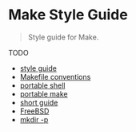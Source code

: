 # Make Style Guide

> Style guide for Make.


TODO

* [style guide](http://clarkgrubb.com/makefile-style-guide)
* [Makefile conventions](http://www.gnu.org/prep/standards/standards.html#Makefile-Conventions)
* [portable shell](http://www.gnu.org/software/autoconf/manual/autoconf.html#Portable-Shell)
* [portable make](http://www.gnu.org/software/autoconf/manual/autoconf.html#Portable-Make)
* [short guide](http://style-guides.readthedocs.io/en/latest/makefile.html)
* [FreeBSD](https://www.freebsd.org/cgi/man.cgi?query=style.Makefile&sektion=5)
* [mkdir -p](http://unix.stackexchange.com/questions/49263/recursive-mkdir)
